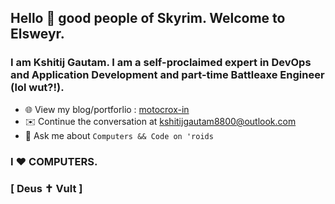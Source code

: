 ## Hello 👋 good people of Skyrim. Welcome to Elsweyr.

 ### I am Kshitij Gautam. I am a self-proclaimed expert in DevOps and Application Development and part-time Battleaxe Engineer (lol wut?!). 

- 🌐 View my blog/portforlio : <a href="https://motocrox-in.blogspot.com"> motocrox-in </a>
- ✉️ Continue the conversation at <a href="mailto: kshitijgautam8800@outlook.com"> kshitijgautam8800@outlook.com </a>   
- 💬 Ask me about `Computers && Code on 'roids`
### I ♥ COMPUTERS. 
### \[ Deus ✝ Vult \]
